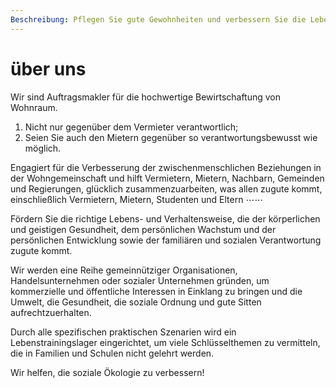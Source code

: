 ```yaml
---
Beschreibung: Pflegen Sie gute Gewohnheiten und verbessern Sie die Lebensqualität!
---
```


# über uns


Wir sind Auftragsmakler für die hochwertige Bewirtschaftung von Wohnraum.

1. Nicht nur gegenüber dem Vermieter verantwortlich;
2. Seien Sie auch den Mietern gegenüber so verantwortungsbewusst wie möglich.

Engagiert für die Verbesserung der zwischenmenschlichen Beziehungen in der Wohngemeinschaft und hilft Vermietern, Mietern, Nachbarn, Gemeinden und Regierungen, glücklich zusammenzuarbeiten, was allen zugute kommt, einschließlich Vermietern, Mietern, Studenten und Eltern ⋯⋯

Fördern Sie die richtige Lebens- und Verhaltensweise, die der körperlichen und geistigen Gesundheit, dem persönlichen Wachstum und der persönlichen Entwicklung sowie der familiären und sozialen Verantwortung zugute kommt.

Wir werden eine Reihe gemeinnütziger Organisationen, Handelsunternehmen oder sozialer Unternehmen gründen, um kommerzielle und öffentliche Interessen in Einklang zu bringen und die Umwelt, die Gesundheit, die soziale Ordnung und gute Sitten aufrechtzuerhalten.

Durch alle spezifischen praktischen Szenarien wird ein Lebenstrainingslager eingerichtet, um viele Schlüsselthemen zu vermitteln, die in Familien und Schulen nicht gelehrt werden.

Wir helfen, die soziale Ökologie zu verbessern!